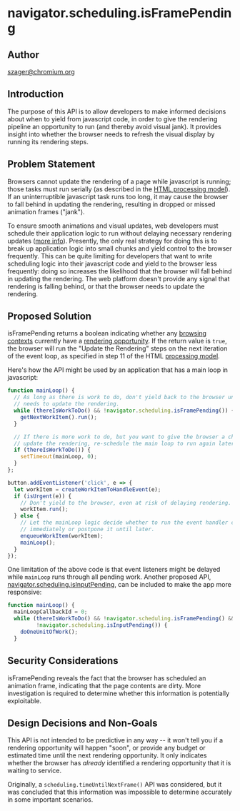 # navigator.scheduling.isFramePending

## Author
szager@chromium.org

## Introduction 
The purpose of this API is to allow developers to make informed decisions about when to yield from javascript code, in order to give the rendering pipeline an opportunity to run (and thereby avoid visual jank). It provides insight into whether the browser needs to refresh the visual display by running its rendering steps.

## Problem Statement 
Browsers cannot update the rendering of a page while javascript is running; those tasks must run serially (as described in the [HTML processing model](https://html.spec.whatwg.org/multipage/webappapis.html#event-loop-processing-model)). If an uninterruptible javascript task runs too long, it may cause the browser to fall behind in updating the rendering, resulting in dropped or missed animation frames ("jank").

To ensure smooth animations and visual updates, web developers must schedule their application logic to run without delaying necessary rendering updates ([more info](https://developers.google.com/web/fundamentals/performance/rendering/optimize-javascript-execution)). Presently, the only real strategy for doing this is to break up application logic into small chunks and yield control to the browser frequently. This can be quite limiting for developers that want to write scheduling logic into their javascript code and yield to the browser less frequently: doing so increases the likelihood that the browser will fall behind in updating the rendering. The web platform doesn't provide any signal that rendering is falling behind, or that the browser needs to update the rendering.

## Proposed Solution
isFramePending returns a boolean indicating whether any [browsing contexts](https://html.spec.whatwg.org/multipage/browsers.html#concept-document-bc) currently have a [rendering opportunity](https://html.spec.whatwg.org/multipage/webappapis.html#rendering-opportunity). If the return value is `true`, the browser will run the "Update the Rendering" steps on the next iteration of the event loop, as specified in step 11 of the HTML [processing model](https://html.spec.whatwg.org/multipage/webappapis.html#event-loop-processing-model).

Here's how the API might be used by an application that has a main loop in javascript:

```javascript
function mainLoop() {
  // As long as there is work to do, don't yield back to the browser until it
  // needs to update the rendering.
  while (thereIsWorkToDo() && !navigator.scheduling.isFramePending()) {
    getNextWorkItem().run();
  }

  // If there is more work to do, but you want to give the browser a chance to
  // update the rendering, re-schedule the main loop to run again later.
  if (thereIsWorkToDo()) {
    setTimeout(mainLoop, 0);
  }
};

button.addEventListener('click', e => {
  let workItem = createWorkItemToHandleEvent(e);
  if (isUrgent(e)) {
    // Don't yield to the browser, even at risk of delaying rendering.
    workItem.run();
  } else {
    // Let the mainLoop logic decide whether to run the event handler code
    // immediately or postpone it until later.
    enqueueWorkItem(workItem);
    mainLoop();
  }
});
```

One limitation of the above code is that event listeners might be delayed while `mainLoop` runs through all pending work. Another proposed API, [navigator.scheduling.isInputPending](https://github.com/WICG/is-input-pending), can be included to make the app more responsive:

```javascript
function mainLoop() {
  mainLoopCallbackId = 0;
  while (thereIsWorkToDo() && !navigator.scheduling.isFramePending() &&
         !navigator.scheduling.isInputPending()) {
    doOneUnitOfWork();
  }

```

## Security Considerations

isFramePending reveals the fact that the browser has scheduled an animation frame, indicating that the page contents are dirty. More investigation is required to determine whether this information is potentially exploitable.

## Design Decisions and Non-Goals

This API is not intended to be predictive in any way -- it won't tell you if a rendering opportunity will happen "soon", or provide any budget or estimated time until the next rendering opportunity. It only indicates whether the browser has *already* identified a rendering opportunity that it is waiting to service.

Originally, a `scheduling.timeUntilNextFrame()` API was considered, but it was concluded that this information was impossible to determine accurately in some important scenarios.
